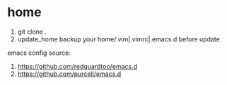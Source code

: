 # home
1. git clone .
2. update_home
   backup your home/.vim|.vimrc|.emacs.d before update

emacs config source:
1. https://github.com/redguardtoo/emacs.d
2. https://github.com/purcell/emacs.d
